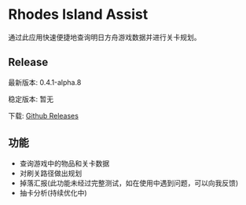 # Rhodes Island Assist

通过此应用快速便捷地查询明日方舟游戏数据并进行关卡规划。

## Release

最新版本: 0.4.1-alpha.8

稳定版本: 暂无

下载: [Github Releases](https://github.com/KevinT3Hu/RhodesIslandAssist/releases)

## 功能

- 查询游戏中的物品和关卡数据
- 对刷关路径做出规划
- 掉落汇报(此功能未经过完整测试，如在使用中遇到问题，可以向我反馈)
- 抽卡分析(持续优化中)